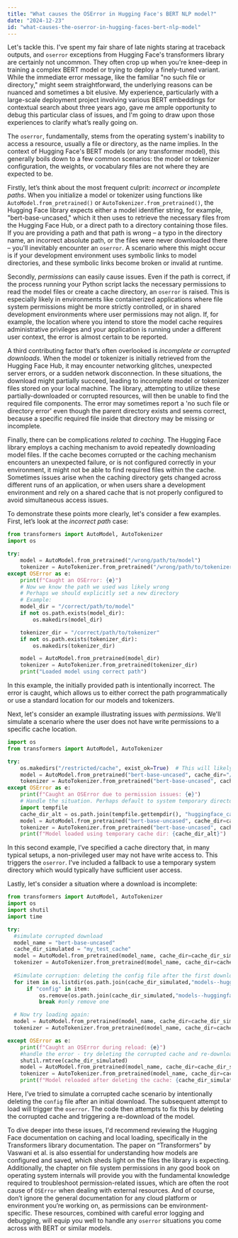```yaml
---
title: "What causes the OSError in Hugging Face's BERT NLP model?"
date: "2024-12-23"
id: "what-causes-the-oserror-in-hugging-faces-bert-nlp-model"
---
```


Let's tackle this. I've spent my fair share of late nights staring at traceback outputs, and `oserror` exceptions from Hugging Face's transformers library are certainly not uncommon. They often crop up when you're knee-deep in training a complex BERT model or trying to deploy a finely-tuned variant. While the immediate error message, like the familiar "no such file or directory," might seem straightforward, the underlying reasons can be nuanced and sometimes a bit elusive. My experience, particularly with a large-scale deployment project involving various BERT embeddings for contextual search about three years ago, gave me ample opportunity to debug this particular class of issues, and I'm going to draw upon those experiences to clarify what’s really going on.

The `oserror`, fundamentally, stems from the operating system's inability to access a resource, usually a file or directory, as the name implies. In the context of Hugging Face's BERT models (or any transformer model), this generally boils down to a few common scenarios: the model or tokenizer configuration, the weights, or vocabulary files are not where they are expected to be.

Firstly, let’s think about the most frequent culprit: *incorrect or incomplete paths*. When you initialize a model or tokenizer using functions like `AutoModel.from_pretrained()` or `AutoTokenizer.from_pretrained()`, the Hugging Face library expects either a model identifier string, for example, "bert-base-uncased," which it then uses to retrieve the necessary files from the Hugging Face Hub, or a direct path to a directory containing those files. If you are providing a path and that path is wrong – a typo in the directory name, an incorrect absolute path, or the files were never downloaded there – you'll inevitably encounter an `oserror`. A scenario where this might occur is if your development environment uses symbolic links to model directories, and these symbolic links become broken or invalid at runtime.

Secondly, *permissions* can easily cause issues. Even if the path is correct, if the process running your Python script lacks the necessary permissions to read the model files or create a cache directory, an `oserror` is raised. This is especially likely in environments like containerized applications where file system permissions might be more strictly controlled, or in shared development environments where user permissions may not align. If, for example, the location where you intend to store the model cache requires administrative privileges and your application is running under a different user context, the error is almost certain to be reported.

A third contributing factor that’s often overlooked is *incomplete or corrupted downloads*. When the model or tokenizer is initially retrieved from the Hugging Face Hub, it may encounter networking glitches, unexpected server errors, or a sudden network disconnection. In these situations, the download might partially succeed, leading to incomplete model or tokenizer files stored on your local machine. The library, attempting to utilize these partially-downloaded or corrupted resources, will then be unable to find the required file components. The error may sometimes report a 'no such file or directory error' even though the parent directory exists and seems correct, because a specific required file inside that directory may be missing or incomplete.

Finally, there can be complications *related to caching*. The Hugging Face library employs a caching mechanism to avoid repeatedly downloading model files. If the cache becomes corrupted or the caching mechanism encounters an unexpected failure, or is not configured correctly in your environment, it might not be able to find required files within the cache. Sometimes issues arise when the caching directory gets changed across different runs of an application, or when users share a development environment and rely on a shared cache that is not properly configured to avoid simultaneous access issues.

To demonstrate these points more clearly, let's consider a few examples. First, let’s look at the *incorrect path* case:

```python
from transformers import AutoModel, AutoTokenizer
import os

try:
    model = AutoModel.from_pretrained("/wrong/path/to/model")
    tokenizer = AutoTokenizer.from_pretrained("/wrong/path/to/tokenizer")
except OSError as e:
    print(f"Caught an OSError: {e}")
    # Now we know the path we used was likely wrong
    # Perhaps we should explicitly set a new directory
    # Example:
    model_dir = "/correct/path/to/model"
    if not os.path.exists(model_dir):
        os.makedirs(model_dir)

    tokenizer_dir = "/correct/path/to/tokenizer"
    if not os.path.exists(tokenizer_dir):
        os.makedirs(tokenizer_dir)

    model = AutoModel.from_pretrained(model_dir)
    tokenizer = AutoTokenizer.from_pretrained(tokenizer_dir)
    print("Loaded model using correct path")

```

In this example, the initially provided path is intentionally incorrect. The error is caught, which allows us to either correct the path programmatically or use a standard location for our models and tokenizers.

Next, let's consider an example illustrating issues with *permissions*. We'll simulate a scenario where the user does not have write permissions to a specific cache location.

```python
import os
from transformers import AutoModel, AutoTokenizer

try:
    os.makedirs("/restricted/cache", exist_ok=True)  # This will likely raise a permission error on some systems
    model = AutoModel.from_pretrained("bert-base-uncased", cache_dir="/restricted/cache")
    tokenizer = AutoTokenizer.from_pretrained("bert-base-uncased", cache_dir="/restricted/cache")
except OSError as e:
    print(f"Caught an OSError due to permission issues: {e}")
    # Handle the situation. Perhaps default to system temporary directory
    import tempfile
    cache_dir_alt = os.path.join(tempfile.gettempdir(), "huggingface_cache")
    model = AutoModel.from_pretrained("bert-base-uncased", cache_dir=cache_dir_alt)
    tokenizer = AutoTokenizer.from_pretrained("bert-base-uncased", cache_dir=cache_dir_alt)
    print(f"Model loaded using temporary cache dir: {cache_dir_alt}")

```

In this second example, I’ve specified a cache directory that, in many typical setups, a non-privileged user may not have write access to. This triggers the `oserror`. I've included a fallback to use a temporary system directory which would typically have sufficient user access.

Lastly, let's consider a situation where a download is incomplete:

```python
from transformers import AutoModel, AutoTokenizer
import os
import shutil
import time

try:
  #simulate corrupted download
  model_name = "bert-base-uncased"
  cache_dir_simulated = "my_test_cache"
  model = AutoModel.from_pretrained(model_name, cache_dir=cache_dir_simulated, force_download=True)
  tokenizer = AutoTokenizer.from_pretrained(model_name, cache_dir=cache_dir_simulated, force_download=True)
  
  #Simulate corruption: deleting the config file after the first download, which is a common source of error
  for item in os.listdir(os.path.join(cache_dir_simulated,"models--huggingface--"+model_name.replace("/","--"))):
      if "config" in item:
          os.remove(os.path.join(cache_dir_simulated,"models--huggingface--"+model_name.replace("/","--"),item))
          break #only remove one

  # Now try loading again:
  model = AutoModel.from_pretrained(model_name, cache_dir=cache_dir_simulated)
  tokenizer = AutoTokenizer.from_pretrained(model_name, cache_dir=cache_dir_simulated)

except OSError as e:
    print(f"Caught an OSError during reload: {e}")
    #handle the error - try deleting the corrupted cache and re-downloading.
    shutil.rmtree(cache_dir_simulated)
    model = AutoModel.from_pretrained(model_name, cache_dir=cache_dir_simulated,force_download=True)
    tokenizer = AutoTokenizer.from_pretrained(model_name, cache_dir=cache_dir_simulated, force_download=True)
    print(f"Model reloaded after deleting the cache: {cache_dir_simulated}")

```

Here, I’ve tried to simulate a corrupted cache scenario by intentionally deleting the `config` file after an initial download. The subsequent attempt to load will trigger the `oserror`. The code then attempts to fix this by deleting the corrupted cache and triggering a re-download of the model.

To dive deeper into these issues, I'd recommend reviewing the Hugging Face documentation on caching and local loading, specifically in the Transformers library documentation. The paper on “Transformers” by Vaswani et al. is also essential for understanding how models are configured and saved, which sheds light on the files the library is expecting. Additionally, the chapter on file system permissions in any good book on operating system internals will provide you with the fundamental knowledge required to troubleshoot permission-related issues, which are often the root cause of `OSError` when dealing with external resources. And of course, don’t ignore the general documentation for any cloud platform or environment you’re working on, as permissions can be environment-specific. These resources, combined with careful error logging and debugging, will equip you well to handle any `oserror` situations you come across with BERT or similar models.
